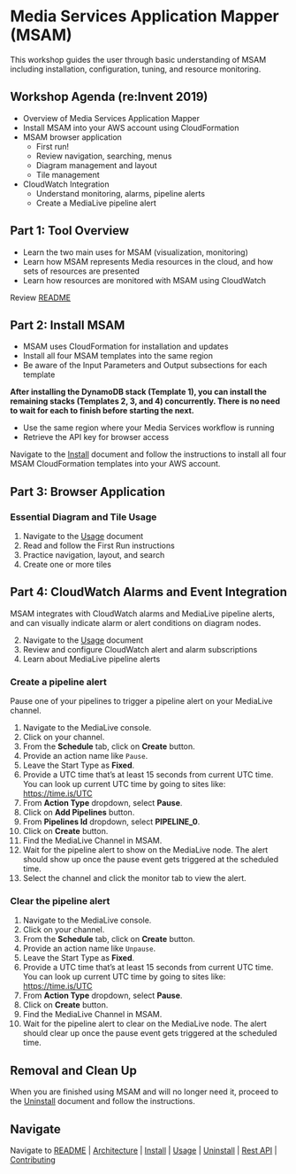 # Media Services Application Mapper (MSAM)

This workshop guides the user through basic understanding of MSAM including installation, configuration, tuning, and resource monitoring.


## Workshop Agenda (re:Invent 2019)

* Overview of Media Services Application Mapper
* Install MSAM into your AWS account using CloudFormation
* MSAM browser application
	* First run!
	* Review navigation, searching, menus
	* Diagram management and layout
	* Tile management
* CloudWatch Integration
	* Understand monitoring, alarms, pipeline alerts
	* Create a MediaLive pipeline alert


## Part 1: Tool Overview

* Learn the two main uses for MSAM (visualization, monitoring)
* Learn how MSAM represents Media resources in the cloud, and how sets of resources are presented
* Learn how resources are monitored with MSAM using CloudWatch

Review [README](README.md)

## Part 2: Install MSAM

* MSAM uses CloudFormation for installation and updates
* Install all four MSAM templates into the same region
* Be aware of the Input Parameters and Output subsections for each template

**After installing the DynamoDB stack (Template 1), you can install the remaining stacks (Templates 2, 3, and 4) concurrently. There is no need to wait for each to finish before starting the next.**

* Use the same region where your Media Services workflow is running
* Retrieve the API key for browser access

Navigate to the [Install](INSTALL.md) document and follow the instructions to install all four MSAM CloudFormation templates into your AWS account.

## Part 3: Browser Application

### Essential Diagram and Tile Usage

1. Navigate to the [Usage](USAGE.md) document
2. Read and follow the First Run instructions
3. Practice navigation, layout, and search
4. Create one or more tiles

## Part 4: CloudWatch Alarms and Event Integration

MSAM integrates with CloudWatch alarms and MediaLive pipeline alerts, and can visually indicate alarm or alert conditions on diagram nodes.

2. Navigate to the [Usage](USAGE.md) document
3. Review and configure CloudWatch alert and alarm subscriptions
4. Learn about MediaLive pipeline alerts

### Create a pipeline alert

Pause one of your pipelines to trigger a pipeline alert on your MediaLive channel.

1. Navigate to the MediaLive console.
1. Click on your channel.  
1. From the **Schedule** tab, click on **Create** button.
1. Provide an action name like `Pause`.
1. Leave the Start Type as **Fixed**.
1. Provide a UTC time that’s at least 15 seconds from current UTC time.  You can look up current UTC time by going to sites like: https://time.is/UTC
1. From **Action Type** dropdown, select **Pause**.
1. Click on **Add Pipelines** button. 
1. From **Pipelines Id** dropdown, select **PIPELINE_0**.
1. Click on **Create** button.
1. Find the MediaLive Channel in MSAM.
1. Wait for the pipeline alert to show on the MediaLive node. The alert should show up once the pause event gets triggered at the scheduled time.
1. Select the channel and click the monitor tab to view the alert.

### Clear the pipeline alert

1. Navigate to the MediaLive console.
1. Click on your channel.  
1. From the **Schedule** tab, click on **Create** button.
1. Provide an action name like `Unpause`.
1. Leave the Start Type as **Fixed**.
1. Provide a UTC time that’s at least 15 seconds from current UTC time.  You can look up current UTC time by going to sites like: https://time.is/UTC
1. From **Action Type** dropdown, select **Pause**.
1. Click on **Create** button.
1. Find the MediaLive Channel in MSAM.
1. Wait for the pipeline alert to clear on the MediaLive node. The alert should clear up once the pause event gets triggered at the scheduled time.

## Removal and Clean Up

When you are finished using MSAM and will no longer need it, proceed to the [Uninstall](UNINSTALL.md) document and follow the instructions.

## Navigate

Navigate to [README](../README.md) | [Architecture](ARCHITECTURE.md) | [Install](INSTALL.md) | [Usage](USAGE.md) | [Uninstall](UNINSTALL.md) | [Rest API](REST_API.md) | [Contributing](../CONTRIBUTING.md)
